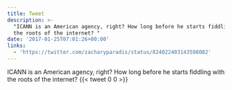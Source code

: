 ```yaml
---
title: Tweet
description: >-
  "ICANN is an American agency, right? How long before he starts fiddling with
  the roots of the internet? "
date: '2017-01-25T07:01:26+00:00'
links:
  - 'https://twitter.com/zacharyparadis/status/824022403143598082'
---
```

ICANN is an American agency, right? How long before he starts fiddling with the roots of the internet? 
      {{< tweet 0 0 >}}
    
